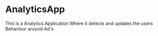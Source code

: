 # AnalyticsApp
This is a Analytics Application Where it detects and updates the users Behaviour around Ad's
